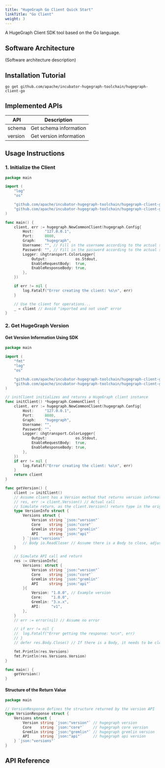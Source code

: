 ```yaml
---
title: "HugeGraph Go Client Quick Start"
linkTitle: "Go Client"
weight: 3
---
```


A HugeGraph Client SDK tool based on the Go language.

## Software Architecture

(Software architecture description)

## Installation Tutorial

```shell
go get github.com/apache/incubator-hugegraph-toolchain/hugegraph-client-go
```

## Implemented APIs

| API     | Description             |
|---------|-------------------------|
| schema  | Get schema information  |
| version | Get version information |

## Usage Instructions

### 1. Initialize the Client

```go
package main

import (
	"log"
	"os"

	"github.com/apache/incubator-hugegraph-toolchain/hugegraph-client-go"
	"github.com/apache/incubator-hugegraph-toolchain/hugegraph-client-go/hgtransport"
)

func main() {
	client, err := hugegraph.NewCommonClient(hugegraph.Config{
		Host:     "127.0.0.1",
		Port:     8080,
		Graph:    "hugegraph",
		Username: "", // Fill in the username according to the actual situation
		Password: "", // Fill in the password according to the actual situation
		Logger: &hgtransport.ColorLogger{
			Output:             os.Stdout,
			EnableRequestBody:  true,
			EnableResponseBody: true,
		},
	})

	if err != nil {
		log.Fatalf("Error creating the client: %s\n", err)
	}

	// Use the client for operations...
	_ = client // Avoid "imported and not used" error
}
```

### 2. Get HugeGraph Version

#### Get Version Information Using SDK

```go
package main

import (
	"fmt"
	"log"
	"os"

	"github.com/apache/incubator-hugegraph-toolchain/hugegraph-client-go"
	"github.com/apache/incubator-hugegraph-toolchain/hugegraph-client-go/hgtransport"
)

// initClient initializes and returns a HugeGraph client instance
func initClient() *hugegraph.CommonClient {
	client, err := hugegraph.NewCommonClient(hugegraph.Config{
		Host:     "127.0.0.1",
		Port:     8080,
		Graph:    "hugegraph",
		Username: "",
		Password: "",
		Logger: &hgtransport.ColorLogger{
			Output:             os.Stdout,
			EnableRequestBody:  true,
			EnableResponseBody: true,
		},
	})
	if err != nil {
		log.Fatalf("Error creating the client: %s\n", err)
	}
	return client
}

func getVersion() {
	client := initClient()
	// Assume client has a Version method that returns version information and an error
	// res, err := client.Version() // Actual call
	// Simulate return, as the client.Version() return type in the original README does not fully match the usage here
	type VersionInfo struct {
		Versions struct {
			Version string `json:"version"`
			Core    string `json:"core"`
			Gremlin string `json:"gremlin"`
			API     string `json:"api"`
		} `json:"versions"`
		// Body io.ReadCloser // Assume there is a Body to close, adjust according to the actual SDK
	}

	// Simulate API call and return
	res := &VersionInfo{
		Versions: struct {
			Version string `json:"version"`
			Core    string `json:"core"`
			Gremlin string `json:"gremlin"`
			API     string `json:"api"`
		}{
			Version: "1.0.0", // Example version
			Core:    "1.0.0",
			Gremlin: "3.x.x",
			API:     "v1",
		},
	}
	// err := error(nil) // Assume no error

	// if err != nil {
	// 	log.Fatalf("Error getting the response: %s\n", err)
	// }
	// defer res.Body.Close() // If there is a Body, it needs to be closed

	fmt.Println(res.Versions)
	fmt.Println(res.Versions.Version)
}

func main() {
	getVersion()
}
```

#### Structure of the Return Value

```go
package main

// VersionResponse defines the structure returned by the version API
type VersionResponse struct {
	Versions struct {
		Version string `json:"version"` // hugegraph version
		Core    string `json:"core"`    // hugegraph core version
		Gremlin string `json:"gremlin"` // hugegraph gremlin version
		API     string `json:"api"`     // hugegraph api version
	} `json:"versions"`
}
```

## API Reference

<!-- Links to more detailed API documentation can be added here -->
